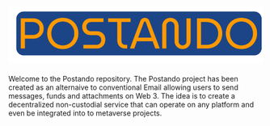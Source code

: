 ## ![Postando](https://github.com/cryptotwilight/postando/blob/285f50408cfba584bcbef1e1109e8332ba78016c/media/Postando%20Logo.png)

Welcome to the Postando repository. The Postando project has been created as an alternaive to conventional Email allowing users to send messages, funds and attachments on Web 3. The idea is to create a decentralized non-custodial service that can operate on any platform and even be integrated into to metaverse projects. 
